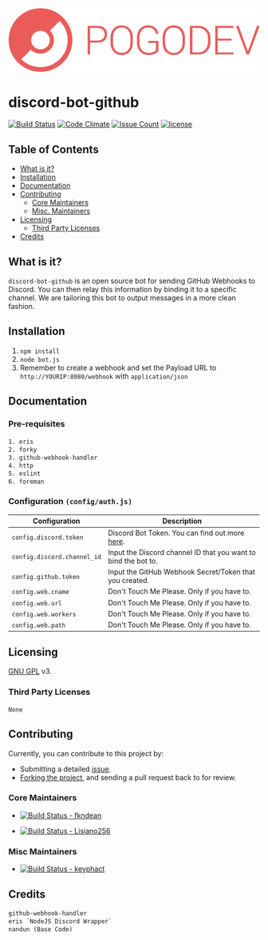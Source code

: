 [![POGODEV](https://github.com/pogodevorg/assets/blob/master/public/img/logo-github.png?raw=true)](https://pogodev.org)

# discord-bot-github
[![Build Status](https://travis-ci.org/pogodevorg/discord-bot-github.svg?branch=master)](https://travis-ci.org/pogodevorg/discord-bot-github) [![Code Climate](https://codeclimate.com/github/pogodevorg/discord-bot-github/badges/gpa.svg)](https://codeclimate.com/github/pogodevorg/discord-bot-github) [![Issue Count](https://codeclimate.com/github/pogodevorg/discord-bot-github/badges/issue_count.svg)](https://codeclimate.com/github/pogodevorg/discord-bot-github) [![license](https://img.shields.io/github/license/pogodevorg/discord-bot-github.svg?maxAge=2592000?style=flat-square)](https://github.com/pogodevorg/discord-bot-github/blob/master/LICENSE.md)

## Table of Contents

* [What is it?](#what-is-it)
* [Installation](#installation)
* [Documentation](#documentation)
* [Contributing](#contributing)
  * [Core Maintainers](#core-maintainers)
  * [Misc. Maintainers](#misc-maintainers)
* [Licensing](#licensing)
  * [Third Party Licenses](#third-party-licenses)
* [Credits](#credits)

## What is it?
`discord-bot-github` is an open source bot for sending GitHub Webhooks to Discord.
You can then relay this information by binding it to a specific channel. We are tailoring this bot to output messages in a more clean fashion.

## Installation
1. `npm install`
2. `node bot.js`
3. Remember to create a webhook and set the Payload URL to `http://YOURIP:8080/webhook` with `application/json`

## Documentation
### Pre-requisites
	1. eris
	2. forky
	3. github-webhook-handler
	4. http
	5. eslint
	6. foreman
### Configuration `(config/auth.js)`
Configuration | Description
----------------|--------------
`config.discord.token` | Discord Bot Token. You can find out more [here](https://discordapp.com/developers/docs/topics/oauth2#bots).
`config.discord.channel_id` | Input the Discord channel ID that you want to bind the bot to.
`config.github.token` | Input the GitHub Webhook Secret/Token that you created.
`config.web.cname` | Don't Touch Me Please. Only if you have to.
`config.web.url` | Don't Touch Me Please. Only if you have to.
`config.web.workers` | Don't Touch Me Please. Only if you have to.
`config.web.path` | Don't Touch Me Please. Only if you have to.

## Licensing
[GNU GPL](https://github.com/pogodevorg/discord-bot-github/blob/master/LICENSE) v3.

### Third Party Licenses
    None

## Contributing
Currently, you can contribute to this project by:
* Submitting a detailed [issue](https://github.com/pogodevorg/discord-bot-github/issues/new).
* [Forking the project](https://github.com/pogodevorg/discord-bot-github/fork), and sending a pull request back to for review.

### Core Maintainers

* [![Build Status](https://github.com/fkndean.png?size=36) - fkndean](https://github.com/fkndean)

* [![Build Status](https://github.com/Lisiano256.png?size=36) - Lisiano256](https://github.com/Lisiano256)

### Misc Maintainers

* [![Build Status](https://github.com/keyphact.png?size=36) - keyphact](https://github.com/keyphact)

## Credits
    github-webhook-handler
	eris `NodeJS Discord Wrapper`
	nandun (Base Code)
